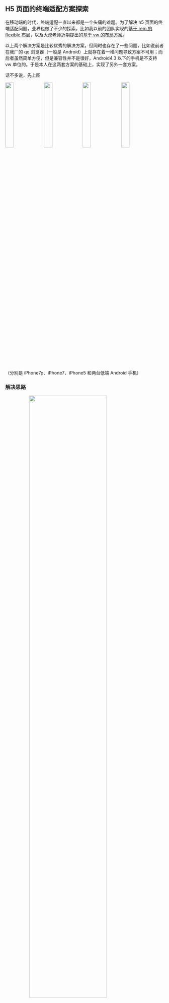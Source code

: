 <!--
date: 2017-12-25
title: H5页面的终端适配方案探索
description: 在移动端的时代，终端适配一直以来都是一个头痛的难题。为了解决h5页面的终端适配问题，业界也做了不少的探索，比如我以前的团队实现的[基于rem的flexible布局](https://github.com/amfe/article/issues/17)，以及大漠老师近期提出的[基于vw的布局方案](https://www.w3cplus.com/css/vw-for-layout.html)。
-->

## H5 页面的终端适配方案探索

在移动端的时代，终端适配一直以来都是一个头痛的难题。为了解决 h5 页面的终端适配问题，业界也做了不少的探索，比如我以前的团队实现的[基于 rem 的 flexible 布局](https://github.com/amfe/article/issues/17)，以及大漠老师近期提出的[基于 vw 的布局方案](https://www.w3cplus.com/css/vw-for-layout.html)。

以上两个解决方案是比较优秀的解决方案，但同时也存在了一些问题，比如说前者在我厂的 qq 浏览器（一般是 Android）上就存在着一堆问题导致方案不可用；而后者虽然简单方便，但是兼容性并不是很好，Android4.3 以下的手机是不支持 vw 单位的。于是本人在这两套方案的基础上，实现了另外一套方案。

话不多说，先上图

<div style="width: 100%;">
	<img src="http://km.oa.com/files/photos/pictures/201711/1510664226_87_w1080_h1920.jpeg" style="float: left; width: 23%; margin-right: 7px;">
	<img src="http://km.oa.com/files/photos/pictures/201711/1510664107_12_w563_h1000.png" style="float: left; width: 23%; margin-right: 7px;">
	<img src="http://km.oa.com/files/photos/pictures/201711/1510664107_6_w640_h1136.jpeg" style="float: left; width: 23%; margin-right: 7px;">
	<img src="http://km.oa.com/files/photos/pictures/201711/1510664225_13_w1080_h1440.jpeg" style="float: left; width: 23%;">
	<p style="clear: both;"></p>
</div>

（分别是 iPhone7p、iPhone7、iPhone5 和两台低端 Android 手机）

### 解决思路

<img src="http://km.oa.com/files/photos/captures/201712/1512715435_52_w1022_h882.png" style="display: block; width: 70%; margin: 0 auto">

大体的思路如下：

- 生产：在构建端，实现了 postcss-px2viewport 的工具来自动化处理 css 代码。开发者只需要根据视觉稿标准来编写即可，剩余的转换工作交由 postcss-px2viewport 自动转换。

- 使用：在 app 端，名为 viewport.js 的 sdk 会识别当前设备的基本信息，包括设备类型（Android or iPhone）、retina 屏、Android 版本等信息，以此来选择不同的样式进行布局。

下面将讲讲其中的细节

### 适配方案

在移动端布局，我们需要面对两个最为重要的问题：

- 各终端下的适配问题
- Retina 屏的细节处理

方案大概的思路如下：

- 默认使用 vw 作为布局单位，对于不支持 vw 单位的，则使用 rem 进行布局
- 对于标记了`/*px*/`的，则转换为`[data-dpr="1"]`、`[data-dpr="2"]`、`[data-dpr="3"]`三种不同的`px`值
- 对于标记了`/*no*/`的，则不做处理，依然使用`px`进行布局

#### 终端适配

先普及一下 rem 和 vw 的基本概念

- rem 单位：在 W3C 规范中是这样描述 rem 的:Relative to font-size of the root element。也就是说，`rem`是相对于根元素`<html>`的`font-size`来做计算。
- vw 单位：在 W3C 规范中是这样描述 rem 的: Relative to 1% of the height of the viewport. `vw`是 Viewport's width 的简写，`1vw`等于`window.innerWidth`的 1%。

无论是使用 rem 单位还是使用 vw 单位，只要把样式里面的 px 换算成 rem 或者 vw 就能轻松进行布局。不得不说，rem 的方案给我一种 hack vw 的感觉，但是 rem 的方案确实兼容性确实比 vw 方案要好。

因此，我们需要把设计稿（一般视觉稿都是基于 750 的标准来实现的）中的`px`转换为`rem`或者`vw`，为此，我专门写了一个 postcss 插件[postcss-px2viewport](https://github.com/yuanzhaohao/postcss-px2viewport)。把`px`转换为`vw`单位，同时针对 Android4.3 以下版本的手机把 css 转换成`rem`

```css
.class {
  width: 750px;
  background-size: 30px 10px;
}
```

经过[postcss-px2viewport](https://github.com/yuanzhaohao/postcss-px2viewport)处理，会转换成以下这样：

```css
.class {
  width: 10vw;
  background-size: 4vw 1.3333333vw;
}
[data-rem='true'] .class {
  width: 10rem;
  background-size: 0.4rem 0.1333333rem;
}
```

#### Retina 屏的细节处理

`rem`和`vw`都是一种等比压缩的布局方案，在现实开发中，不可避免地需要使用 px 单位的使用。最常见的就是字体，我们都是希望使用 px 进行布局的，因为在换算的过程中，有可能**呈现出来**的大小可能是 13px、15px 这样的奇数值。所以在各个终端下，设计师希望看到的字体是一致的（小于 12px 的情况除外）。

那么是不是这样意味着所有的设备都设置一样的 px 呢？答案显然不是的。我们依然需要针对不同的设备像素比(dpr)来计算不同的`px`。下面再普及一些基本概念：

- 物理像素：物理像素又被称为设备像素，他是显示设备中一个最微小的物理部件。每个像素可以根据操作系统设置自己的颜色和亮度。正是这些设备像素的微小距离欺骗了我们肉眼看到的图像效果。
- CSS 像素：CSS 像素是一个抽像的单位，主要使用在浏览器上，用来精确度量 Web 页面上的内容。一般情况之下，CSS 像素称为与设备无关的像素(device-independent pixel)，简称 DIPs。
- 设备像素比(dpr)：是指在移动开发中 1 个 css 像素占用多少物理像素，比如`dpr=2`代表 1 个 css 像素用`2x2个`物理像素来绘制。在 JavaScript 中，可以通过`window.devicePixelRatio`获取到当前设备的 dpr。

在不同的屏幕上，CSS 像素所呈现的物理尺寸是一致的，而不同的是 CSS 像素所对应的物理像素具数是不一致的。在普通屏幕下 1 个 CSS 像素对应 1 个物理像素，而在 Retina 屏幕下，1 个 CSS 像素对应的却是 4 个物理像素。

因此，在本方案依然会根据不同的设备的`devicePixelRatio`来动态设置 viewport 的 scale，并且使用`[data-dpr]`属性来区分不同`dpr`下的的`px`大小。这里依然是使用到了[postcss-px2viewport](https://github.com/yuanzhaohao/postcss-px2viewport)处理。

```css
.class {
  height: 64px; /*px*/
  font-size: 28px; /*px*/
  border: 1px solid #ddd; /*no*/
}
```

经过[postcss-px2viewport](https://github.com/yuanzhaohao/postcss-px2viewport)处理，会转换成以下这样：

```css
[data-dpr='1'] .selector {
  height: 32px;
  font-size: 14px;
}
[data-dpr='2'] .selector {
  height: 64px;
  font-size: 28px;
}
[data-dpr='3'] .selector {
  height: 96px;
  font-size: 42px;
}
```

#### 关于 postcss-px2viewport 的使用

可以看下这个简单的[例子](https://github.com/yuanzhaohao/postcss-px2viewport/blob/master/example/index.js)

```javascript
var fs = require('fs');
var path = require('path');
var postcss = require('postcss');
var px2viewport = require('..');
var srcPath = path.join(__dirname, 'source.css');
var destPath = path.join(__dirname, 'dest.css');
var srcText = fs.readFileSync(srcPath, 'utf8');
var outputText = postcss(
  px2viewport({
    viewportWidth: 750, // 设备屏幕宽度，即视觉稿标准宽度，默认是750
    unitPrecision: 7, // 最多保留小数点最后的位数，默认是7
    minPixelValue: 1, // 最小px数，小于此数值，不作处理，默认是1
    baseDpr: 2, // 屏幕dpr，即视觉稿的标准dpr，默认是750
  }),
).process(srcText).css;

fs.writeFile(destPath, outputText, function(err) {
  if (err) throw err;
  console.log('File with viewport units written.');
});
```

最后附上`viewport.js`的代码

```javascript
(function(win) {
  var doc = win.document;
  var docEl = doc.documentElement;
  var metaEl = doc.querySelector('meta[name="viewport"]');
  var tid = 0;
  var dpr = 1;
  var scale = 0;
  var androidMinVer = [4, 3]; //低于或等于Android4.3版本的，则使用rem方案

  if (!metaEl) {
    metaEl = doc.createElement('meta');
  }

  metaEl.setAttribute('name', 'viewport');
  win.addEventListener(
    'resize',
    function() {
      clearTimeout(tid);
      tid = setTimeout(refresh, 300);
    },
    false,
  );
  win.addEventListener(
    'pageshow',
    function(e) {
      if (e.persisted) {
        clearTimeout(tid);
        tid = setTimeout(refresh, 300);
      }
    },
    false,
  );

  function refresh() {
    var devicePixelRatio = win.devicePixelRatio;
    var detector = new Detector();
    var isUseRem;
    if (detector.iOS || (detector.Android && detector.checkAndVer(androidMinVer))) {
      if (devicePixelRatio >= 3) {
        dpr = 3;
      } else if (devicePixelRatio >= 2) {
        dpr = 2;
      } else {
        dpr = 1;
      }
    } else {
      dpr = 1;
    }

    scale = 1 / dpr;

    metaEl.setAttribute(
      'content',
      'width=device-width,initial-scale=' +
        scale +
        ', maximum-scale=' +
        scale +
        ', minimum-scale=' +
        scale +
        ', user-scalable=no',
    );
    if (docEl.firstElementChild) {
      docEl.firstElementChild.appendChild(metaEl);
    } else {
      var wrap = doc.createElement('div');
      wrap.appendChild(metaEl);
      doc.write(wrap.innerHTML);
    }
    docEl.setAttribute('data-dpr', dpr);
    if (detector.Android && !detector.checkAndVer(androidMinVer)) {
      var width = docEl.getBoundingClientRect().width;
      var rem = width / 10;
      docEl.setAttribute('data-rem', 'true');
      docEl.style.fontSize = rem + 'px';
    } else {
      docEl.setAttribute('data-rem', 'false');
    }
  }

  function Detector() {
    var ua = win.navigator.userAgent;
    this.androidMatch = ua.match(/Android ([\d\.]+)/);
    this.iOSMatch = ua.match(/(ipod|iphone|ipad)/i);
    this.Android = !!this.androidMatch;
    this.iOS = !!this.iOSMatch;
  }

  Detector.prototype.checkAndVer = function(version) {
    if (this.Android) {
      var localVersion = this.androidMatch[1].split('.');
      var len = Math.min(version.length, localVersion.length);
      for (var i = 0; i < len; i++) {
        if (parseInt(localVersion[i]) == parseInt(version[i])) continue;
        return parseInt(localVersion[i]) > parseInt(version[i]) ? true : false;
      }
      return false;
    }
  };

  refresh();
})(window);
```

欢迎讨论：）

#### 链接

- [postcss-px2viewport](https://github.com/yuanzhaohao/postcss-px2viewport)
- [seven-cli](https://github.com/yuanzhaohao/seven-cli)
